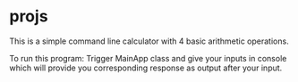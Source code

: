 # projs
This is a simple command line calculator with 4 basic arithmetic operations.

To run this program:
Trigger MainApp class and give your inputs in console which will provide you corresponding response as output after your input.